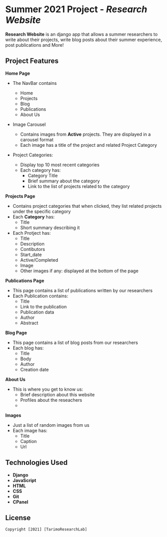 # Summer 2021 Project - *Research Website*

**Research Website** is an django app that allows a summer researchers to write about their projects, write blog posts about their summer experience, post publications and More!

## Project Features

**Home Page**

- The NavBar contains
  - Home
  - Projects
  - Blog
  - Publications
  - About Us
  
- Image Carousel
  - Contains images from **Active** projects. They are displayed in a carousel format
  - Each image has a title of the project and related Project Category
- Project Categories:
  - Display top 10 most recent categories
  - Each category has:
    -  Category Title
    -  Brief summary about the category
    -  Link to the list of projects related to the category
    
**Projects Page**
  - Contains project categories that when clicked, they list related projects under the specific category
  - Each **Category** has:
    -  Title 
    -  Short summary describing it
  - Each Protject has:
    - Title
    - Description
    - Contibutors
    - Start_date
    - Active/Completed
    - Image 
    - Other images if any: displayed at the bottom of the page
   
**Publications Page**
  - This page contains a list of publications written by our researchers
  - Each Publication contains:
    - Title
    - Link to the publication
    - Publication data
    - Author
    - Abstract
  
**Blog Page**
  - This page contains a list of blog posts from our researchers
  - Each blog has:
    - Title
    - Body
    - Author
    - Creation date

**About Us**
  - This is where you get to know us:
    - Brief description about this website 
    - Profiles about the reseachers
    - 
**Images**
  - Just a list of random images from us
  - Each image has:
    - Title
    - Caption
    - Url


## Technologies Used
  - **Django**
  - **JavaScript**
  - **HTML**
  - **CSS**
  - **Git**
  - **CPanel**

## License

    Copyright [2021] [TarimoResearchLab]
